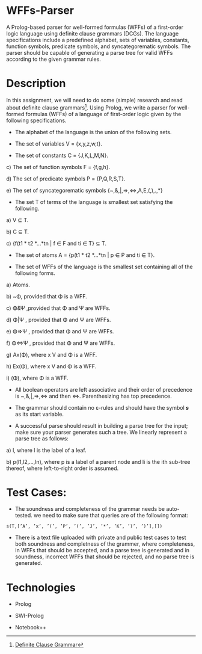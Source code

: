 # WFFs-Parser
A Prolog-based parser for well-formed formulas (WFFs) of a first-order logic language using definite clause grammars (DCGs). The language specifications include a predefined alphabet, sets of variables, constants, function symbols, predicate symbols, and syncategorematic symbols. The parser should be capable of generating a parse tree for valid WFFs according to the given grammar rules.

# Description
In this assignment, we will need to do some (simple) research and read about definite clause grammars[^1]. Using Prolog, we write a parser for well-formed formulas (WFFs) of a language of first-order logic given by the following specifications.

[^1]: [Definite Clause Grammar](https://en.wikipedia.org/wiki/Definite_clause_grammar)
- The alphabet of the language is the union of the following sets.
  
 - The set of variables V = {x,y,z,w,t}.
 
 - The set of constants C = {J,K,L,M,N}.
 
 c) The set of function symbols F = {f,g,h}.
 
 d) The set of predicate symbols P = {P,Q,R,S,T}.
 
 e) The set of syncategorematic symbols {~,&,|,=>,<=>,A,E,(,),.,*}
 
- The set T of terms of the language is smallest set satisfying the following.

 a) V ⊆ T.
 
 b) C ⊆ T.
 
 c) {f(t1 * t2 *...*tn | f ∈ F and ti ∈ T} ⊆ T.

- The set of atoms A = {p(t1 * t2 *...*tn | p ∈ P and ti ∈ T}.

- The set of WFFs of the language is the smallest set containing all of the following forms.
  
 a) Atoms.
 
 b) ~Φ, provided that Φ is a WFF.
 
 c) Φ&Ψ ,provided that Φ and Ψ are WFFs.
 
 d) Φ|Ψ , provided that Φ and Ψ are WFFs.
 
 e) Φ=>Ψ , provided that Φ and Ψ are WFFs.
 
 f) Φ<=>Ψ , provided that Φ and Ψ are WFFs.
 
 g) Ax(Φ), where x V and Φ is a WFF.
 
 h) Ex(Φ), where x V and Φ is a WFF.
 
 i) (Φ), where Φ is a WFF.
 
- All boolean operators are left associative and their order of precedence is ~,&,|,=>,<=> and then <=>. Parenthesizing has top precedence.

- The grammar should contain no ε-rules and should have the symbol ***s*** as its start variable.
  
- A successful parse should result in building a parse tree for the input; make sure your parser generates such a tree. We linearly represent a parse tree as follows:
  
 a) l, where l is the label of a leaf.
 
 b) p(l1,l2,...,ln), where p is a label of a parent node and li is the ith sub-tree thereof, where left-to-right order is assumed.

# Test Cases:
- The soundness and completeness of the grammar needs be auto-tested. we need to make sure that queries are of the following format:
```plaintext
s(T,[’A’, ’x’, ’(’, ’P’, ’(’, ’J’, ’*’, ’K’, ’)’, ’)’],[])
```
- There is a text file uploaded with private and public test cases to test both soundness and completness of the grammer, where completeness, in WFFs that should be accepted, and a parse tree is generated and in soundness, incorrect WFFs that should be rejected, and no parse tree is generated.

 # Technologies
- Prolog

- SWI-Prolog

- Notebook++
